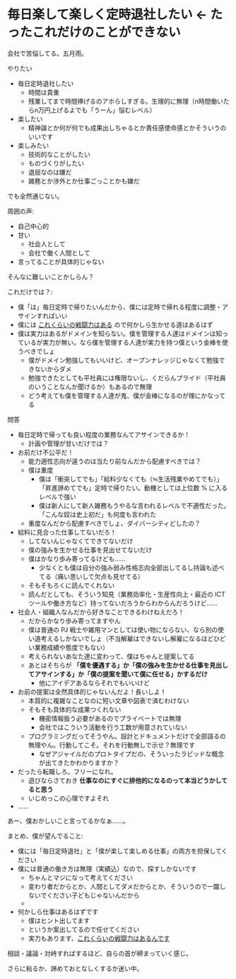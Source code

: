 # 毎日楽して楽しく定時退社したい ← たったこれだけのことができない
会社で苦悩してる。五月雨。

やりたい

- 毎日定時退社したい
  - 時間は貴重
  - 残業してまで時間捧げるのアホらしすぎる。生理的に無理（n時間働いたらn万円上げるよでも「うーん」悩むレベル）
- 楽したい
  - 精神論とか何が何でも成果出しちゃるとか責任感使命感とかそういうのいいです
- 楽しみたい
  - 技術的なことがしたい
  - ものづくりがしたい
  - 退屈なのは嫌だ
  - 雑務とか渉外とか仕事ごっことかも嫌だ

でも全然通じない。

周囲の声:

- 自己中心的
- 甘い
  - 社会人として
  - 会社で働く人間として
- 言ってることが具体的じゃない

そんなに難しいことかしらん？

これだけでは？:

- 僕「は」毎日定時で帰りたいんだから、僕には定時で帰れる程度に調整・アサインすればいい
- 僕には [これくらいの戦闘力はある](https://stakiran.github.io/stakiran/) ので何かしら生かせる道はあるはず
- 僕は実力はあるがドメインを知らない。僕を管理する人達はドメインは知っているが実力が無い。なら僕を管理する人達が実力を持つ僕という金棒を使うべきでしょ
  - 僕がドメイン勉強してもいいけど、オープンナレッジじゃなくて勉強できないからダメ
  - 勉強できたとしても平社員には権限ないし、くだらんプライド（平社員のいうことなんか聞けるか）もあるので無理
  - どう考えても僕を管理する人達が鬼、僕が金棒になるのが理にかなってる

問答

- 毎日定時で帰っても良い程度の業務なんてアサインできるか！
  - 計画や管理が甘いだけでは？
- お前だけ不公平だ！
  - 能力適性志向が違うのは当たり前なんだから配慮すべきでは？
  - 僕は重度
    - 僕は「衝突してでも」「給料少なくても（≒生活残業やめてでも）」「昇進諦めてでも」定時で帰りたい。動機としては上位数 % に入るレベルで強い
    - 僕は新人にして新人雑務もうやるな言われるレベルで不適性だった。「こんな奴は史上初だ」も何度も言われた
  - 重度なんだから配慮すべきでしょ、ダイバーシティどしたの？
- 給料に見合った仕事してないだろ！
  - してないんじゃなくてできてないだけ
  - 僕の強みを生かせる仕事を見出せてないだけ
  - 僕はかなり歩み寄ってるけども……
    - 少なくとも僕は自分の強み弱み性格志向全部出してるし持論も述べてる（痛い思いして欠点も見せてる）
  - そもそもろくに読んでくれない
  - 読んだとしても、そういう知見（業務効率化・生産性向上・最近の ICT ツールや働き方など）持ってないだろうからわからんだろうけど……
- 社会人・組織人なんだから好きなことできるわけねえだろ！
  - だからかなり歩み寄ってますやん
  - 僕は普通の PJ 戦士や雑用マンとしては使い物にならない、なら別の使い道考えるしかないでしょ（不当解雇はできないし解雇になるほどひどい業務成績や態度でもない）
  - 考えられないあなた達に変わって、僕はちゃんと提案してる
  - あとはそちらが **「僕を優遇する」か「僕の強みを生かせる仕事を見出してアサインする」か「僕の提案を聞いて僕に任せる」かするだけ**
    - 他にアイデアあるならそれでもいいけど
- お前の提案は全然具体的じゃないんだよ！長いしよ！
  - 本質的に複雑なことなのに短い文章や図表で済むわけない
  - そもそも具体的な成果つくれない
    - 機密情報扱う必要があるのでプライベートでは無理
    - 会社ではこういう活動を行う工数が用意されていない
  - プログラミングだってそうやん。設計とドキュメントだけで全部語るの無理やん。行動してこそ。それを行動無しで示せ？無理です
    - なぜアジャイルだのプロトタイプだの、そういったラピッドな概念が出てきたかわかりますか？
- だったら転職しろ。フリーになれ。
  - 遊びならさておき **仕事なのにすぐに排他的になるのって本当どうかしてると思う**
  - いじめっこの心理ですよそれ
- ……

あー、僕おかしいこと言ってるかなぁ……。

まとめ、僕が望んでること:

- 僕には「毎日定時退社」と「僕が楽して楽しめる仕事」の両方を担保してください
- 僕には普通の働き方は無理（実績込）なので、探すしかないです
  - ちゃんとマジになって考えてください
  - 変わり者だからとか、人間としてダメだからとか、そういうので一蹴しないでください子どもじゃないんだから
  - 
- 何かしら仕事はあるはずです
  - 僕はヒント出してます
  - というか案出してるので任せてください
  - 実力もあります、[これくらいの戦闘力はあるんです](https://stakiran.github.io/stakiran/)

相談・議論・対峙すればするほど、自らの首が締まっていく感じ。

さらに粘るか、諦めておとなしくするか迷い中。
